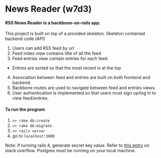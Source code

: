 # News Reader (w7d3)

#### RSS News Reader is a backbone-on-rails app.
This project is built on top of a provided skeleton. Skeleton contained backend code (API)

1. Users can add RSS feed by url
2. Feed index view contains title of all the feed
3. Feed entries view contain entries for each feed
  - Entries are sorted so that the most recent is at the top
4. Association between feed and entries are built on both frontend and backend.
5. Backbone routes are used to navigate between feed and entries views.
6. User authentication is implemented so that users must sign up/log in to view feed/entries.

#### To run the program
1. `>> rake db:create`
2. `>> rake db:migrate`
3.  `>> rails server`
4. go to `localhost:3000`

Note: if running rails 4, generate secret key value. Refer to [this entry] on stack overflow. Postgres must be running on your local machine.

[this entry]: http://stackoverflow.com/questions/22268669/deprecation-warning-you-didnt-set-config-secret-key-base
